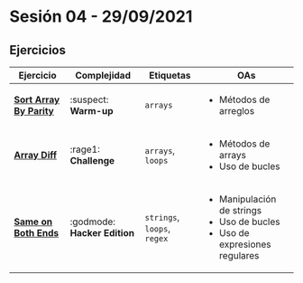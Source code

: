 # Sesión 04 - 29/09/2021

## Ejercicios

| Ejercicio                                                  | Complejidad                  | Etiquetas                   | OAs                                                                                                  |
| ---------------------------------------------------------- | ---------------------------- | --------------------------- | ---------------------------------------------------------------------------------------------------- |
| [**Sort Array By Parity**](exercises/sort-array-by-parity) | :suspect: **Warm-up**        | `arrays`                    | <ul><li>Métodos de arreglos</li></ul>                                                                |
| [**Array Diff**](exercises/array-diff)                     | :rage1: **Challenge**        | `arrays`, `loops`           | <ul><li>Métodos de arrays</li><li>Uso de bucles</li></ul>                                            |
| [**Same on Both Ends**](exercises/same-on-both-ends)       | :godmode: **Hacker Edition** | `strings`, `loops`, `regex` | <ul><li>Manipulación de strings</li><li>Uso de bucles</li><li>Uso de expresiones regulares</li></ul> |
